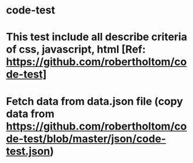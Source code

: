 # code-test
# This test include all describe criteria of css, javascript, html [Ref: https://github.com/robertholtom/code-test]
# Fetch data from data.json file (copy data from https://github.com/robertholtom/code-test/blob/master/json/code-test.json)